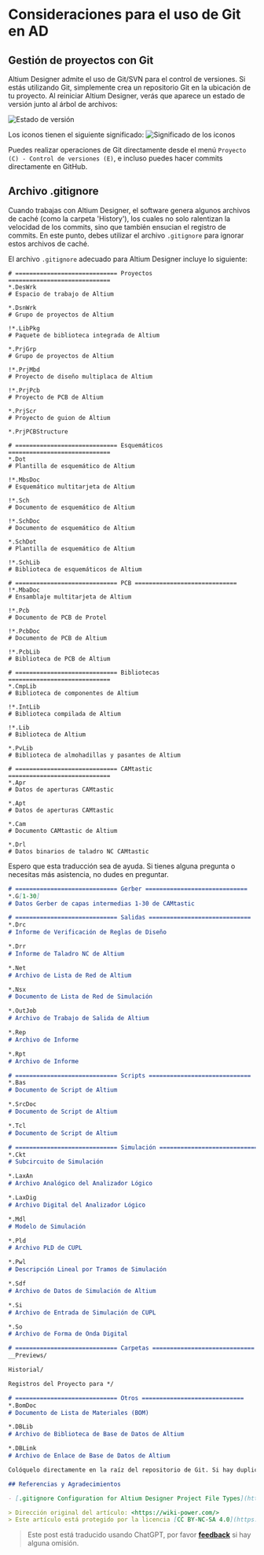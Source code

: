 # Consideraciones para el uso de Git en AD

## Gestión de proyectos con Git

Altium Designer admite el uso de Git/SVN para el control de versiones. Si estás utilizando Git, simplemente crea un repositorio Git en la ubicación de tu proyecto. Al reiniciar Altium Designer, verás que aparece un estado de versión junto al árbol de archivos:

![Estado de versión](https://img.wiki-power.com/d/wiki-media/img/20200421100348.png)

Los iconos tienen el siguiente significado:
![Significado de los iconos](https://img.wiki-power.com/d/wiki-media/img/20200421101221.png)

Puedes realizar operaciones de Git directamente desde el menú `Proyecto (C) - Control de versiones (E)`, e incluso puedes hacer commits directamente en GitHub.

## Archivo .gitignore

Cuando trabajas con Altium Designer, el software genera algunos archivos de caché (como la carpeta 'History'), los cuales no solo ralentizan la velocidad de los commits, sino que también ensucian el registro de commits. En este punto, debes utilizar el archivo `.gitignore` para ignorar estos archivos de caché.

El archivo `.gitignore` adecuado para Altium Designer incluye lo siguiente:

```gitignore
# ============================= Proyectos =============================
*.DesWrk
# Espacio de trabajo de Altium

*.DsnWrk
# Grupo de proyectos de Altium

!*.LibPkg
# Paquete de biblioteca integrada de Altium

*.PrjGrp
# Grupo de proyectos de Altium

!*.PrjMbd
# Proyecto de diseño multiplaca de Altium

!*.PrjPcb
# Proyecto de PCB de Altium

*.PrjScr
# Proyecto de guion de Altium

*.PrjPCBStructure

# ============================= Esquemáticos =============================
*.Dot
# Plantilla de esquemático de Altium

!*.MbsDoc
# Esquemático multitarjeta de Altium

!*.Sch
# Documento de esquemático de Altium

!*.SchDoc
# Documento de esquemático de Altium

*.SchDot
# Plantilla de esquemático de Altium

!*.SchLib
# Biblioteca de esquemáticos de Altium

# ============================= PCB =============================
!*.MbaDoc
# Ensamblaje multitarjeta de Altium

!*.Pcb
# Documento de PCB de Protel

!*.PcbDoc
# Documento de PCB de Altium

!*.PcbLib
# Biblioteca de PCB de Altium

# ============================= Bibliotecas =============================
*.CmpLib
# Biblioteca de componentes de Altium

!*.IntLib
# Biblioteca compilada de Altium

!*.Lib
# Biblioteca de Altium

*.PvLib
# Biblioteca de almohadillas y pasantes de Altium

# ============================= CAMtastic =============================
*.Apr
# Datos de aperturas CAMtastic

*.Apt
# Datos de aperturas CAMtastic

*.Cam
# Documento CAMtastic de Altium

*.Drl
# Datos binarios de taladro NC CAMtastic
```

Espero que esta traducción sea de ayuda. Si tienes alguna pregunta o necesitas más asistencia, no dudes en preguntar.

```markdown
# ============================= Gerber =============================
*.G[1-30]
# Datos Gerber de capas intermedias 1-30 de CAMtastic

# ============================= Salidas =============================
*.Drc
# Informe de Verificación de Reglas de Diseño

*.Drr
# Informe de Taladro NC de Altium

*.Net
# Archivo de Lista de Red de Altium

*.Nsx
# Documento de Lista de Red de Simulación

*.OutJob
# Archivo de Trabajo de Salida de Altium

*.Rep
# Archivo de Informe

*.Rpt
# Archivo de Informe

# ============================= Scripts =============================
*.Bas
# Documento de Script de Altium

*.SrcDoc
# Documento de Script de Altium

*.Tcl
# Documento de Script de Altium

# ============================= Simulación =============================
*.Ckt
# Subcircuito de Simulación

*.LaxAn
# Archivo Analógico del Analizador Lógico

*.LaxDig
# Archivo Digital del Analizador Lógico

*.Mdl
# Modelo de Simulación

*.Pld
# Archivo PLD de CUPL

*.Pwl
# Descripción Lineal por Tramos de Simulación

*.Sdf
# Archivo de Datos de Simulación de Altium

*.Si
# Archivo de Entrada de Simulación de CUPL

*.So
# Archivo de Forma de Onda Digital

# ============================= Carpetas =============================
__Previews/

Historial/

Registros del Proyecto para */

# ============================= Otros =============================
*.BomDoc
# Documento de Lista de Materiales (BOM)

*.DBLib
# Archivo de Biblioteca de Base de Datos de Altium

*.DBLink
# Archivo de Enlace de Base de Datos de Altium

Colóquelo directamente en la raíz del repositorio de Git. Si hay duplicados, mezcle con el archivo `.gitignore` original.

## Referencias y Agradecimientos

- [.gitignore Configuration for Altium Designer Project File Types](https://blog.csdn.net/u010160335/article/details/80100232)

> Dirección original del artículo: <https://wiki-power.com/>
> Este artículo está protegido por la licencia [CC BY-NC-SA 4.0](https://creativecommons.org/licenses/by/4.0/deed.zh). Si desea reproducirlo, por favor indique la fuente.
```


> Este post está traducido usando ChatGPT, por favor [**feedback**](https://github.com/linyuxuanlin/Wiki_MkDocs/issues/new) si hay alguna omisión.